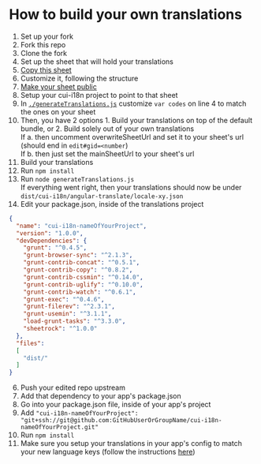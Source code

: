 # How to build your own translations

1. Set up your fork
  1. Fork this repo
  2. Clone the fork
2. Set up the sheet that will hold your translations
  1. [Copy this sheet](https://docs.google.com/spreadsheets/d/1HM5GLoTXQSuSn0tJxAK6jT1qqNLz1Vc3SbvHZbvxeHo/edit#gid=0)
  2. Customize it, following the structure
  3. [Make your sheet public](http://www.wikihow.com/Make-a-Google-Doc-Public)
3. Setup your cui-i18n project to point to that sheet
  1. In [`./generateTranslations.js`](./generateTranslations.js) customize `var codes` on line 4 to match the ones on your sheet
  2. Then, you have 2 options
    1. Build your translations on top of the default bundle, or
    2. Build solely out of your own translations
    <br/>If a. then uncomment overwriteSheetUrl and set it to your sheet's url (should end in `edit#gid=<number`)
    <br/> If b. then just set the mainSheetUrl to your sheet's url
4. Build your translations
  1. Run `npm install`
  2. Run `node generateTranslations.js`
  <br/> If everything went right, then your translations should now be under `dist/cui-i18n/angular-translate/locale-xy.json`
5. Edit your package.json, inside of the translations project 

  ```json
  {
    "name": "cui-i18n-nameOfYourProject",
    "version": "1.0.0",
    "devDependencies": {
      "grunt": "^0.4.5",
      "grunt-browser-sync": "^2.1.3",
      "grunt-contrib-concat": "^0.5.1",
      "grunt-contrib-copy": "^0.8.2",
      "grunt-contrib-cssmin": "^0.14.0",
      "grunt-contrib-uglify": "^0.10.0",
      "grunt-contrib-watch": "^0.6.1",
      "grunt-exec": "^0.4.6",
      "grunt-filerev": "^2.3.1",
      "grunt-usemin": "^3.1.1",
      "load-grunt-tasks": "^3.3.0",
      "sheetrock": "^1.0.0"
    },
    "files":
    [
      "dist/"
    ]
  }
  ```

6. Push your edited repo upstream
7. Add that dependency to your app's package.json
  1. Go into your package.json file, inside of your app's project
  2. Add `"cui-i18n-nameOfYourProject": "git+ssh://git@github.com:GitHubUserOrGroupName/cui-i18n-nameOfYourProject.git"`
  3. Run `npm install`
8. Make sure you setup your translations in your app's config to match your new language keys (follow the instructions [here](./README.md))
